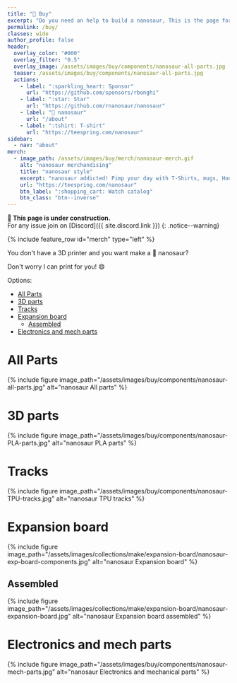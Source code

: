 ```yaml
---
title: "🛒 Buy"
excerpt: "Do you need an help to build a nanosaur, This is the page for you!"
permalink: /buy/
classes: wide
author_profile: false
header:
  overlay_color: "#000"
  overlay_filter: "0.5"
  overlay_image: /assets/images/buy/components/nanosaur-all-parts.jpg
  teaser: /assets/images/buy/components/nanosaur-all-parts.jpg
  actions:
    - label: ":sparkling_heart: Sponsor"
      url: "https://github.com/sponsors/rbonghi"
    - label: ":star: Star"
      url: "https://github.com/rnanosaur/nanosaur"
    - label: "🦕 nanosaur"
      url: "/about"
    - label: ":tshirt: T-shirt"
      url: "https://teespring.com/nanosaur"
sidebar:
  - nav: "about"
merch:
  - image_path: /assets/images/buy/merch/nanosaur-merch.gif
    alt: "nanosaur merchandising"
    title: "nanosaur style"
    excerpt: "nanosaur addicted! Pimp your day with T-Shirts, mugs, Hoodies and all for your robotic working day!"
    url: "https://teespring.com/nanosaur"
    btn_label: ":shopping_cart: Watch catalog"
    btn_class: "btn--inverse"
---
```


**:construction: This page is under construction.**<br/>For any issue join on [Discord]({{ site.discord.link }})
{: .notice--warning}

{% include feature_row id="merch" type="left" %}

You don't have a 3D printer and you want make a 🦕 nanosaur?

Don't worry I can print for you! :smile:

Options:

- [All Parts](#all-parts)
- [3D parts](#3d-parts)
- [Tracks](#tracks)
- [Expansion board](#expansion-board)
  - [Assembled](#assembled)
- [Electronics and mech parts](#electronics-and-mech-parts)

# All Parts

{% include figure image_path="/assets/images/buy/components/nanosaur-all-parts.jpg" alt="nanosaur All parts" %}

# 3D parts

{% include figure image_path="/assets/images/buy/components/nanosaur-PLA-parts.jpg" alt="nanosaur PLA parts" %}

# Tracks

{% include figure image_path="/assets/images/buy/components/nanosaur-TPU-tracks.jpg" alt="nanosaur TPU tracks" %}

# Expansion board

{% include figure image_path="/assets/images/collections/make/expansion-board/nanosaur-exp-board-components.jpg" alt="nanosaur Expansion board" %}

## Assembled

{% include figure image_path="/assets/images/collections/make/expansion-board/nanosaur-expansion-board.jpg" alt="nanosaur Expansion board assembled" %}

# Electronics and mech parts

{% include figure image_path="/assets/images/buy/components/nanosaur-mech-parts.jpg" alt="nanosaur Electronics and mechanical parts" %}
